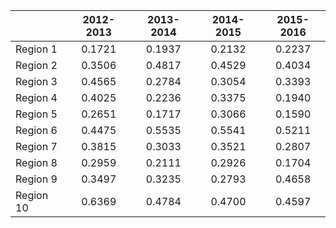 | | 2012-2013 | 2013-2014 | 2014-2015 | 2015-2016 |
| :---      | :---:  | :---:  | :---:  | :---:  |
| Region 1  |  0.1721 | 0.1937 | 0.2132 | 0.2237 |
| Region 2  |  0.3506 | 0.4817 | 0.4529 | 0.4034 |
| Region 3  |  0.4565 | 0.2784 | 0.3054 | 0.3393 |
| Region 4  |  0.4025 | 0.2236 | 0.3375 | 0.1940 |
| Region 5  |  0.2651 | 0.1717 | 0.3066 | 0.1590 |
| Region 6  |  0.4475 | 0.5535 | 0.5541 | 0.5211 |
| Region 7  |  0.3815 | 0.3033 | 0.3521 | 0.2807 |
| Region 8  |  0.2959 | 0.2111 | 0.2926 | 0.1704 |
| Region 9  |  0.3497 | 0.3235 | 0.2793 | 0.4658 |
| Region 10 |  0.6369 | 0.4784 | 0.4700 | 0.4597 |

